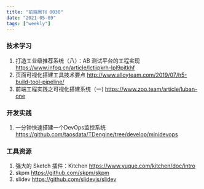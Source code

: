 ```yaml
---
title: "前端周刊 0030"
date: "2021-05-09"
tags: ["weekly"]
---
```


### 技术学习
1. 打造工业级推荐系统（八）：AB 测试平台的工程实现 https://www.infoq.cn/article/lctiipkrh-lpl9pitkhf
2. 页面可视化搭建工具技术要点 http://www.alloyteam.com/2019/07/h5-build-tool-pipeline/
3. 前端工程实践之可视化搭建系统（一) https://www.zoo.team/article/luban-one

### 开发实践
1. 一分钟快速搭建一个DevOps监控系统 https://github.com/taosdata/TDengine/tree/develop/minidevops

### 工具资源
1. 强大的 Sketch 插件：Kitchen https://www.yuque.com/kitchen/doc/intro
2. skpm https://github.com/skpm/skpm
3. slidev https://github.com/slidevjs/slidev